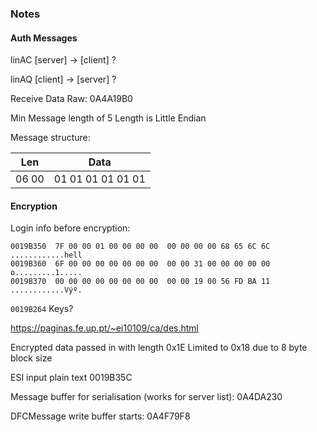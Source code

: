 ### Notes

#### Auth Messages

linAC [server] -> [client] ?

linAQ [client] -> [server] ?

Receive Data Raw: 0A4A19B0

Min Message length of 5 Length is Little Endian

Message structure:

| Len | Data|
|---|---|
|06 00| 01 01 01 01 01 01| 

#### Encryption
Login info before encryption:

```
0019B350  7F 00 00 01 00 00 00 00  00 00 00 00 68 65 6C 6C  ............hell
0019B360  6F 00 00 00 00 00 00 00  00 00 31 00 00 00 00 00  o.........1.....
0019B370  00 00 00 00 00 00 00 00  00 00 19 00 56 FD BA 11  ............Výº.
```

`0019B264` Keys?

https://paginas.fe.up.pt/~ei10109/ca/des.html

Encrypted data passed in with length 0x1E
Limited to 0x18 due to 8 byte block size

ESI input plain text 0019B35C

Message buffer for serialisation (works for server list): 0A4DA230

DFCMessage write buffer starts: 0A4F79F8